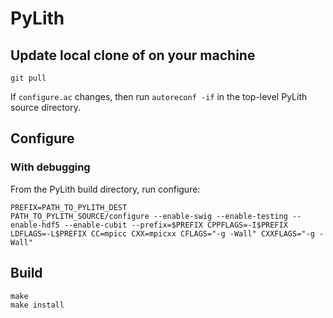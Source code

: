 # PyLith

## Update local clone of on your machine

```
git pull
```

If `configure.ac` changes, then run `autoreconf -if` in the top-level PyLith source directory.

## Configure

### With debugging

From the PyLith build directory, run configure:

```
PREFIX=PATH_TO_PYLITH_DEST
PATH_TO_PYLITH_SOURCE/configure --enable-swig --enable-testing --enable-hdf5 --enable-cubit --prefix=$PREFIX CPPFLAGS=-I$PREFIX LDFLAGS=-L$PREFIX CC=mpicc CXX=mpicxx CFLAGS="-g -Wall" CXXFLAGS="-g -Wall"
```

## Build

```
make
make install
```
